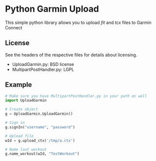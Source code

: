 Python Garmin Upload
====================

This simple python library allows you to upload *fit* and *tcx* files to Garmin Connect


License
-------

See the headers of the respective files for details about licensing.

* UploadGarmin.py: BSD license
* MultipartPostHandler.py: LGPL


Example
-------

```python
# Make sure you have MultipartPostHandler.py in your path as well
import UploadGarmin

# Create object
g = UploadGarmin.UploadGarmin()

# Sign in
g.signIn("username", "password")

# Upload file
wId = g.upload_ctx('/tmp/a.ctx')

# Name last workout
g.name_workout(wId, "TestWorkout")
```
